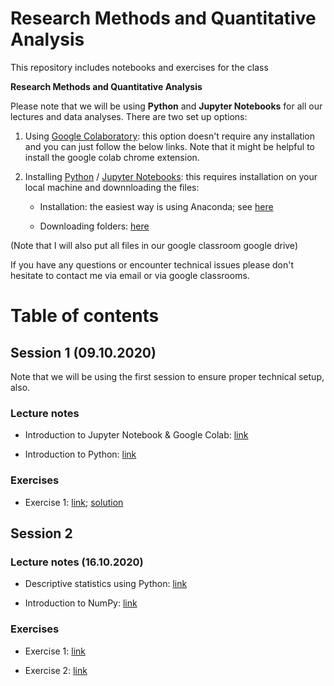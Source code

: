 # Research Methods and Quantitative Analysis

This repository includes notebooks and exercises for the class 

**Research Methods and Quantitative Analysis**

Please note that we will be using **Python** and **Jupyter Notebooks** for all our lectures and data analyses. There are two set up options:

1. Using [Google Colaboratory](https://colab.research.google.com/notebooks/intro.ipynb): this option doesn't require any installation and you can just follow the below links. Note that it might be helpful to install the google colab chrome extension. 

2. Installing [Python](https://www.python.org/) / [Jupyter Notebooks](https://jupyter.org/): this requires installation on your local machine and downnloading the files:

   - Installation: the easiest way is using Anaconda; see [here](https://www.anaconda.com/products/individual#windows)

   - Downloading folders: [here](https://github.com/fredzett/rmqa/archive/master.zip)

(Note that I will also put all files in our google classroom google drive)

If you have any questions or encounter technical issues please don't hesitate to contact me via email or via google classrooms.


# Table of contents

## Session 1 (09.10.2020)

Note that we will be using the first session to ensure proper technical setup, also.

### Lecture notes

- Introduction to Jupyter Notebook & Google Colab: [link](https://colab.research.google.com/github/fredzett/rmqa/blob/master/S01a_Intro_JN.ipynb)

- Introduction to Python: [link](https://colab.research.google.com/github/fredzett/rmqa/blob/master/S01b_Intro_Python.ipynb)

### Exercises

- Exercise 1: [link](https://colab.research.google.com/github/fredzett/rmqa/blob/master/S01c_Exercises1.ipynb); [solution](https://colab.research.google.com/github/fredzett/rmqa/blob/master/S01c_Exercises1_solution.ipynb)




## Session 2

### Lecture notes (16.10.2020)

- Descriptive statistics using Python: [link](https://colab.research.google.com/github/fredzett/rmqa/blob/master/S02a_Descriptive_Statistics.ipynb)

- Introduction to NumPy:  [link](https://colab.research.google.com/github/fredzett/rmqa/blob/master/S02b_Numpy.ipynb)

### Exercises

- Exercise 1: [link](https://colab.research.google.com/github/fredzett/rmqa/blob/master/S02c_Exercise1.ipynb)
  
- Exercise 2: [link](https://colab.research.google.com/github/fredzett/rmqa/blob/master/S02d_Exercise2.ipynb)
